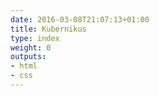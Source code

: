 ```yaml
---
date: 2016-03-08T21:07:13+01:00
title: Kubernikus 
type: index
weight: 0
outputs:
- html
- css
---
```

